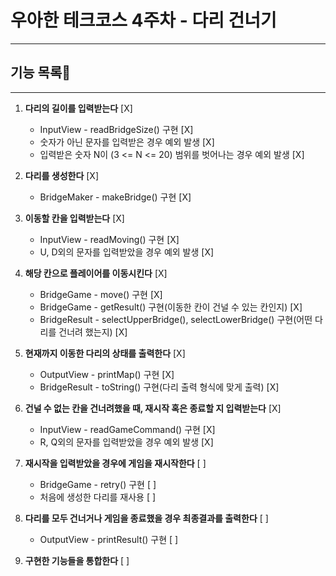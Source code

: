 # 우아한 테크코스 4주차 - 다리 건너기
***
## 기능 목록📝
***
1. **다리의 길이를 입력받는다** [X]
    - InputView - readBridgeSize() 구현 [X]
    - 숫자가 아닌 문자를 입력받은 경우 예외 발생 [X]
    - 입력받은 숫자 N이 (3 <= N <= 20) 범위를 벗어나는 경우 예외 발생 [X]


2. **다리를 생성한다** [X]
    - BridgeMaker - makeBridge() 구현 [X]


3. **이동할 칸을 입력받는다** [X]
    - InputView - readMoving() 구현 [X]
    - U, D외의 문자를 입력받았을 경우 예외 발생 [X]
  

4. **해당 칸으로 플레이어를 이동시킨다** [X]
    - BridgeGame - move() 구현 [X]
    - BridgeGame - getResult() 구현(이동한 칸이 건널 수 있는 칸인지) [X]
    - BridgeResult - selectUpperBridge(), selectLowerBridge() 구현(어떤 다리를 건너려 했는지) [X]
  

5. **현재까지 이동한 다리의 상태를 출력한다** [X]
    - OutputView - printMap() 구현 [X]
    - BridgeResult - toString() 구현(다리 출력 형식에 맞게 출력) [X]
  

6. **건널 수 없는 칸을 건너려했을 때, 재시작 혹은 종료할 지 입력받는다** [X]
    - InputView - readGameCommand() 구현 [X]
    - R, Q외의 문자를 입력받았을 경우 예외 발생 [X]


7. **재시작을 입력받았을 경우에 게임을 재시작한다** [ ]
    - BridgeGame - retry() 구현 [ ]
    - 처음에 생성한 다리를 재사용 [ ]


8. **다리를 모두 건너거나 게임을 종료했을 경우 최종결과를 출력한다** [ ]
    - OutputView - printResult() 구현 [ ]


9. **구현한 기능들을 통합한다** [ ]
  

